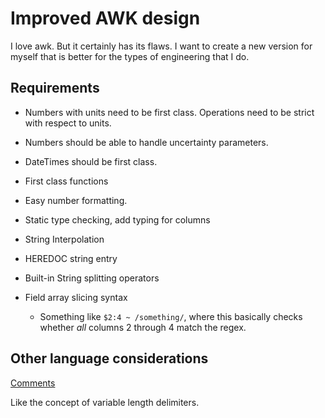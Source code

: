 # Improved AWK design

I love awk. But it certainly has its flaws.
I want to create a new version for myself that is better for the types of engineering that I do.

## Requirements

- Numbers with units need to be first class. Operations need to be strict with respect to units.
- Numbers should be able to handle uncertainty parameters.
- DateTimes should be first class.
- First class functions
- Easy number formatting.
- Static type checking, add typing for columns
- String Interpolation
- HEREDOC string entry

- Built-in String splitting operators

- Field array slicing syntax
  - Something like `$2:4 ~ /something/`, where this basically checks whether *all* columns 2 through 4 match the regex.


## Other language considerations

[Comments](https://www.reddit.com/r/ProgrammingLanguages/comments/w6ntc8/favorite_comment_syntax_in_programming_languages/)

Like the concept of variable length delimiters.
